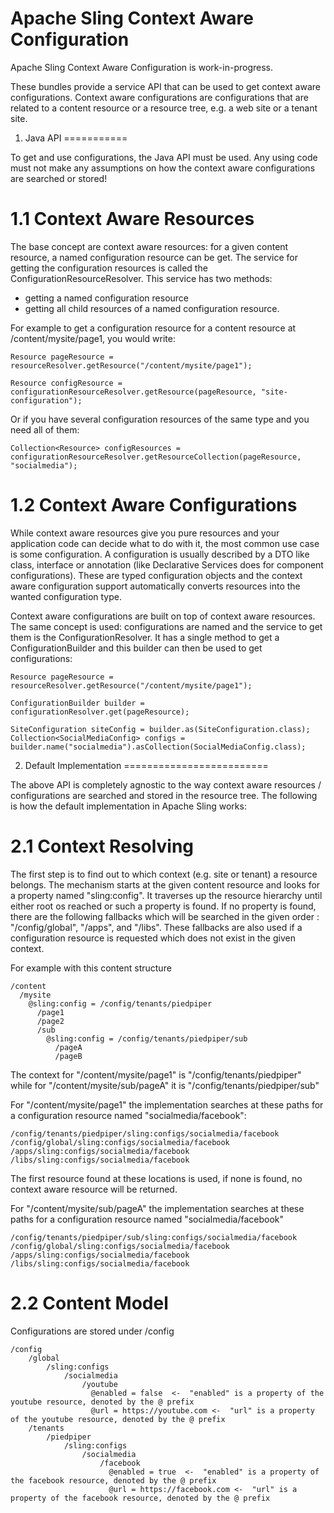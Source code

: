 Apache Sling Context Aware Configuration
========================================

Apache Sling Context Aware Configuration is work-in-progress.

These bundles provide a service API that can be used to get context aware configurations. Context aware configurations are configurations that are related to a content resource or a resource tree, e.g. a web site or a tenant site.

1. Java API
===========

To get and use configurations, the Java API must be used. Any using code must not make any assumptions on how the context aware configurations are searched or stored!

1.1 Context Aware Resources
===========================

The base concept are context aware resources: for a given content resource, a named configuration resource can be get.
The service for getting the configuration resources is called the ConfigurationResourceResolver. This service has two methods:
- getting a named configuration resource
- getting all child resources of a named configuration resource.

For example to get a configuration resource for a content resource at /content/mysite/page1, you would write:

    Resource pageResource = resourceResolver.getResource("/content/mysite/page1");

    Resource configResource = configurationResourceResolver.getResource(pageResource, "site-configuration");

Or if you have several configuration resources of the same type and you need all of them:

    Collection<Resource> configResources = configurationResourceResolver.getResourceCollection(pageResource, "socialmedia");

1.2 Context Aware Configurations
================================

While context aware resources give you pure resources and your application code can decide what to do with it,
the most common use case is some configuration. A configuration is usually described by a DTO like class, interface
or annotation (like Declarative Services does for component configurations). These are typed configuration objects
and the context aware configuration support automatically converts resources into the wanted configuration type.

Context aware configurations are built on top of context aware resources. The same concept is used: configurations are
named and the service to get them is the ConfigurationResolver. It has a single method to get a ConfigurationBuilder
and this builder can then be used to get configurations:

    Resource pageResource = resourceResolver.getResource("/content/mysite/page1");

    ConfigurationBuilder builder = configurationResolver.get(pageResource);

    SiteConfiguration siteConfig = builder.as(SiteConfiguration.class);
    Collection<SocialMediaConfig> configs = builder.name("socialmedia").asCollection(SocialMediaConfig.class);

2. Default Implementation
=========================

The above API is completely agnostic to the way context aware resources / configurations are searched and stored in the resource tree.
The following is how the default implementation in Apache Sling works:

2.1 Context Resolving
=====================

The first step is to find out to which context (e.g. site or tenant) a resource belongs. The mechanism starts at the given content resource
and looks for a property named "sling:config". It traverses up the resource hierarchy until either root os reached or such a property is found.
If no property is found, there are the following fallbacks which will be searched in the given order : "/config/global", "/apps", and "/libs".
These fallbacks are also used if a configuration resource is requested which does not exist in the given context.

For example with this content structure

    /content
      /mysite
        @sling:config = /config/tenants/piedpiper
          /page1
          /page2
          /sub
            @sling:config = /config/tenants/piedpiper/sub
              /pageA
              /pageB
                
The context for "/content/mysite/page1" is "/config/tenants/piedpiper" while for "/content/mysite/sub/pageA" it is "/config/tenants/piedpiper/sub"

For "/content/mysite/page1" the implementation searches at these paths for a configuration resource named "socialmedia/facebook":

    /config/tenants/piedpiper/sling:configs/socialmedia/facebook
    /config/global/sling:configs/socialmedia/facebook
    /apps/sling:configs/socialmedia/facebook
    /libs/sling:configs/socialmedia/facebook

The first resource found at these locations is used, if none is found, no context aware resource will be returned.

For "/content/mysite/sub/pageA" the implementation searches at these paths for a configuration resource named "socialmedia/facebook"

    /config/tenants/piedpiper/sub/sling:configs/socialmedia/facebook
    /config/global/sling:configs/socialmedia/facebook
    /apps/sling:configs/socialmedia/facebook
    /libs/sling:configs/socialmedia/facebook

2.2 Content Model
=================

Configurations are stored under /config

    /config
        /global
            /sling:configs
                /socialmedia
                    /youtube
                      @enabled = false  <-  "enabled" is a property of the youtube resource, denoted by the @ prefix
                      @url = https://youtube.com <-  "url" is a property of the youtube resource, denoted by the @ prefix
        /tenants
            /piedpiper
                /sling:configs
                    /socialmedia
                        /facebook 
                          @enabled = true  <-  "enabled" is a property of the facebook resource, denoted by the @ prefix
                          @url = https://facebook.com <-  "url" is a property of the facebook resource, denoted by the @ prefix
